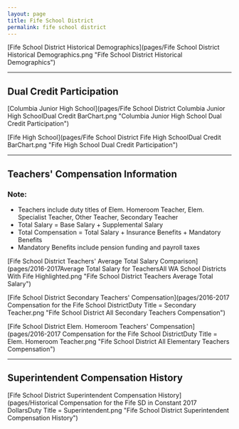 ```yaml
---
layout: page
title: Fife School District
permalink: fife school district
---
```



[Fife School District Historical Demographics](pages/Fife School District Historical Demographics.png "Fife School District Historical Demographics")

___

## Dual Credit Participation

[Columbia Junior High School](pages/Fife School District Columbia Junior High SchoolDual Credit BarChart.png "Columbia Junior High School Dual Credit Participation")

[Fife High School](pages/Fife School District Fife High SchoolDual Credit BarChart.png "Fife High School Dual Credit Participation")


___

## Teachers' Compensation Information
### Note:
- Teachers include duty titles of Elem. Homeroom Teacher, Elem. Specialist Teacher, Other Teacher, Secondary Teacher
- Total Salary = Base Salary + Supplemental Salary
- Total Compensation = Total Salary + Insurance Benefits + Mandatory Benefits
- Mandatory Benefits include pension funding and payroll taxes

[Fife School District Teachers' Average Total Salary Comparison](pages/2016-2017Average Total Salary for TeachersAll WA School Districts With Fife Highlighted.png "Fife School District Teachers Average Total Salary")

[Fife School District Secondary Teachers' Compensation](pages/2016-2017 Compensation for the Fife School DistrictDuty Title = Secondary Teacher.png "Fife School District All Secondary Teachers Compensation")

[Fife School District Elem. Homeroom Teachers' Compensation](pages/2016-2017 Compensation for the Fife School DistrictDuty Title = Elem. Homeroom Teacher.png "Fife School District All Elementary Teachers Compensation")


___

## Superintendent Compensation History

[Fife School District Superintendent Compensation History](pages/Historical Compensation for the Fife SD in Constant 2017 DollarsDuty Title = Superintendent.png "Fife School District Superintendent Compensation History")

